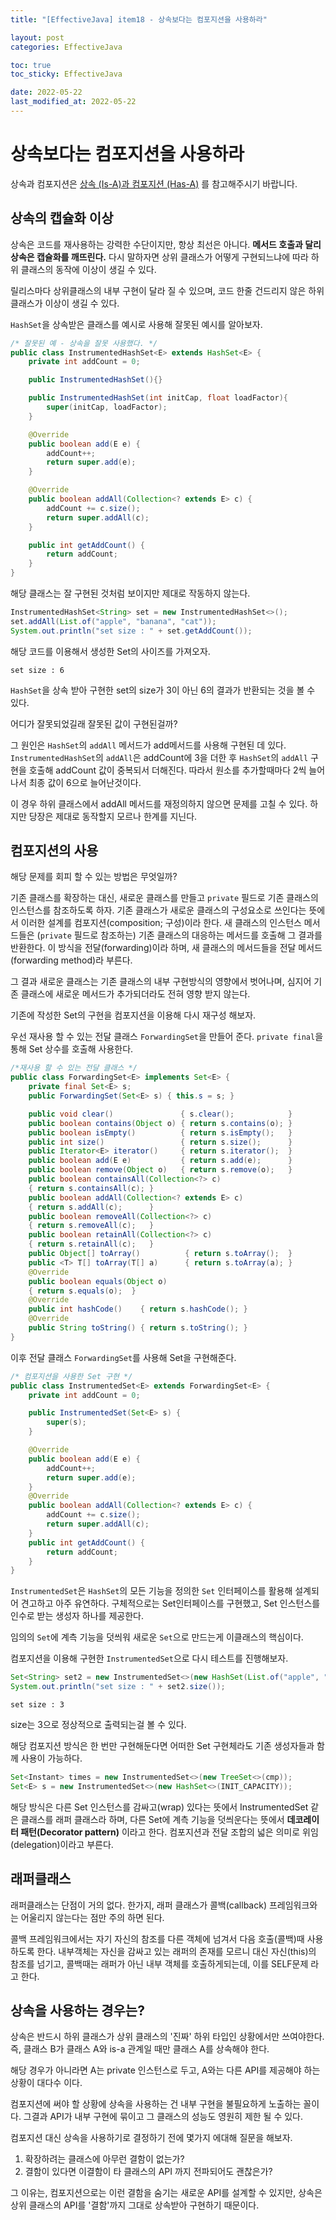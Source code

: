 ```yaml
---
title: "[EffectiveJava] item18 - 상속보다는 컴포지션을 사용하라"

layout: post
categories: EffectiveJava

toc: true
toc_sticky: EffectiveJava

date: 2022-05-22
last_modified_at: 2022-05-22
---
```


# 상속보다는 컴포지션을 사용하라

상속과 컴포지션은 [상속 (Is-A)과 컴포지션 (Has-A)](https://dh37789.github.io/java/Inheritance-Composition/) 를 참고해주시기 바랍니다.

## 상속의 캡슐화 이상

상속은 코드를 재사용하는 강력한 수단이지만, 항상 최선은 아니다. **메서드 호출과 달리 상속은 캡슐화를 깨뜨린다.**
다시 말하자면 상위 클래스가 어떻게 구현되느냐에 따라 하위 클래스의 동작에 이상이 생길 수 있다.

릴리스마다 상위클래스의 내부 구현이 달라 질 수 있으며, 코드 한줄 건드리지 않은 하위 클래스가 이상이 생길 수 있다.

`HashSet`을 상속받은 클래스를 예시로 사용해 잘못된 예시를 알아보자.

```java
/* 잘못된 예 - 상속을 잘못 사용했다. */
public class InstrumentedHashSet<E> extends HashSet<E> {
    private int addCount = 0;

    public InstrumentedHashSet(){}

    public InstrumentedHashSet(int initCap, float loadFactor){
        super(initCap, loadFactor);
    }

    @Override
    public boolean add(E e) {
        addCount++;
        return super.add(e);
    }

    @Override
    public boolean addAll(Collection<? extends E> c) {
        addCount += c.size();
        return super.addAll(c);
    }

    public int getAddCount() {
        return addCount;
    }
}
```

해당 클래스는 잘 구현된 것처럼 보이지만 제대로 작동하지 않는다.

```java
InstrumentedHashSet<String> set = new InstrumentedHashSet<>();
set.addAll(List.of("apple", "banana", "cat"));
System.out.println("set size : " + set.getAddCount());
```

해당 코드를 이용해서 생성한 Set의 사이즈를 가져오자.

```shell
set size : 6
```

`HashSet`을 상속 받아 구현한 set의 size가 3이 아닌 6의 결과가 반환되는 것을 볼 수 있다.

어디가 잘못되었길래 잘못된 값이 구현된걸까?

그 원인은 `HashSet`의 `addAll` 메서드가 add메서드를 사용해 구현된 데 있다.
`InstrumentedHashSet`의 `addAll`은 addCount에 3을 더한 후 `HashSet`의 `addAll` 구현을 호출해 addCount 값이 중복되서 더해진다.
따라서 원소를 추가할때마다 2씩 늘어나서 최종 값이 6으로 늘어난것이다.

이 경우 하위 클래스에서 addAll 메서드를 재정의하지 않으면 문제를 고칠 수 있다. 하지만 당장은 제대로 동작할지 모르나 한계를 지닌다.

## 컴포지션의 사용

해당 문제를 회피 할 수 있는 방법은 무엇일까?

기존 클래스를 확장하는 대신, 새로운 클래스를 만들고 `private` 필드로 기존 클래스의 인스턴스를 참조하도록 하자.
기존 클래스가 새로운 클래스의 구성요소로 쓰인다는 뜻에서 이러한 설계를 컴포지션(composition; 구성)이라 한다.
새 클래스의 인스턴스 메서드들은 (`private` 필드로 참조하는) 기존 클래스의 대응하는 메서드를 호출해 그 결과를 반환한다. 이 방식을 전달(forwarding)이라 하며, 새 클래스의 메서드들을 전달 메서드(forwarding method)라 부른다.

그 결과 새로운 클래스는 기존 클래스의 내부 구현방식의 영향에서 벗어나며, 심지어 기존 클래스에 새로운 메서드가 추가되더라도 전혀 영향 받지 않는다.

기존에 작성한 Set의 구현을 컴포지션을 이용해 다시 재구성 해보자.

우선 재사용 할 수 있는 전달 클래스 `ForwardingSet`을 만들어 준다.
`private final`을 통해 Set 상수를 호출해 사용한다.

```java
/*재사용 할 수 있는 전달 클래스 */
public class ForwardingSet<E> implements Set<E> {
    private final Set<E> s;
    public ForwardingSet(Set<E> s) { this.s = s; }

    public void clear()               { s.clear();            }
    public boolean contains(Object o) { return s.contains(o); }
    public boolean isEmpty()          { return s.isEmpty();   }
    public int size()                 { return s.size();      }
    public Iterator<E> iterator()     { return s.iterator();  }
    public boolean add(E e)           { return s.add(e);      }
    public boolean remove(Object o)   { return s.remove(o);   }
    public boolean containsAll(Collection<?> c)
    { return s.containsAll(c); }
    public boolean addAll(Collection<? extends E> c)
    { return s.addAll(c);      }
    public boolean removeAll(Collection<?> c)
    { return s.removeAll(c);   }
    public boolean retainAll(Collection<?> c)
    { return s.retainAll(c);   }
    public Object[] toArray()          { return s.toArray();  }
    public <T> T[] toArray(T[] a)      { return s.toArray(a); }
    @Override
    public boolean equals(Object o)
    { return s.equals(o);  }
    @Override
    public int hashCode()    { return s.hashCode(); }
    @Override
    public String toString() { return s.toString(); }
}
```

이후 전달 클래스 `ForwardingSet`를 사용해 Set을 구현해준다.

```java
/* 컴포지션을 사용한 Set 구현 */
public class InstrumentedSet<E> extends ForwardingSet<E> {
    private int addCount = 0;

    public InstrumentedSet(Set<E> s) {
        super(s);
    }

    @Override
    public boolean add(E e) {
        addCount++;
        return super.add(e);
    }
    @Override
    public boolean addAll(Collection<? extends E> c) {
        addCount += c.size();
        return super.addAll(c);
    }
    public int getAddCount() {
        return addCount;
    }
}
```

`InstrumentedSet`은 `HashSet`의 모든 기능을 정의한 `Set` 인터페이스를 활용해 설계되어 견고하고 아주 유연하다. 구체적으로는 Set인터페이스를 구현했고, Set 인스턴스를  인수로 받는 생성자 하나를 제공한다.

임의의 `Set`에 계측 기능을 덧씌워 새로운 `Set`으로 만드는게 이클래스의 핵심이다.

컴포지션을 이용해 구현한 `InstrumentedSet`으로 다시 테스트를 진행해보자.

```java
Set<String> set2 = new InstrumentedSet<>(new HashSet(List.of("apple", "banana", "cat")));
System.out.println("set size : " + set2.size());
```

```shell
set size : 3
```

size는 3으로 정상적으로 출력되는걸 볼 수 있다.

해당 컴포지션 방식은 한 번만 구현해둔다면 어떠한 Set 구현체라도 기존 생성자들과 함께 사용이 가능하다.

```java
Set<Instant> times = new InstrumentedSet<>(new TreeSet<>(cmp));
Set<E> s = new InstrumentedSet<>(new HashSet<>(INIT_CAPACITY));
```

해당 방식은 다른 Set 인스턴스를 감싸고(wrap) 있다는 뜻에서 InstrumentedSet 같은 클래스를 래퍼 클래스라 하며, 다른 Set에 계측 기능을 덧씌운다는 뜻에서 **데코레이터 패턴(Decorator pattern)** 이라고 한다.
컴포지션과 전달 조합의 넓은 의미로 위임(delegation)이라고 부른다.

## 래퍼클래스

래퍼클래스는 단점이 거의 없다. 한가지, 래퍼 클래스가 콜백(callback) 프레임워크와는 어울리지 않는다는 점만 주의 하면 된다.

콜백 프레임워크에서는 자기 자신의 참조를 다른 객체에 넘겨서 다음 호출(콜백)때 사용하도록 한다. 내부객체는 자신을 감싸고 있는 래퍼의 존재를 모르니 대신 자신(this)의 참조를 넘기고, 콜백때는 래퍼가 아닌 내부 객체를 호출하게되는데, 이를 SELF문제 라고 한다.

## 상속을 사용하는 경우는?

상속은 반드시 하위 클래스가 상위 클래스의 '진짜' 하위 타입인 상황에서만 쓰여야한다. 즉, 클래스 B가 클래스 A와 is-a 관계일 때만 클래스 A를 상속해야 한다.

해당 경우가 아니라면 A는 private 인스턴스로 두고, A와는 다른 API를 제공해야 하는 상황이 대다수 이다.

컴포지션에 써야 할 상황에 상속을 사용하는 건 내부 구현을 불필요하게 노출하는 꼴이다.
그결과 API가 내부 구현에 묶이고 그 클래스의 성능도 영원히 제한 될 수 있다.

컴포지션 대신 상속을 사용하기로 결정하기 전에 몇가지 에대해 질문을 해보자.

1. 확장하려는 클래스에 아무런 결함이 없는가?
2. 결함이 있다면 이결함이 타 클래스의 API 까지 전파되어도 괜찮은가?

그 이유는, 컴포지션으로는 이런 결함을 숨기는 새로운 API를 설계할 수 있지만, 상속은 상위 클래스의 API를 '결함'까지 그대로 상속받아 구현하기 때문이다.






